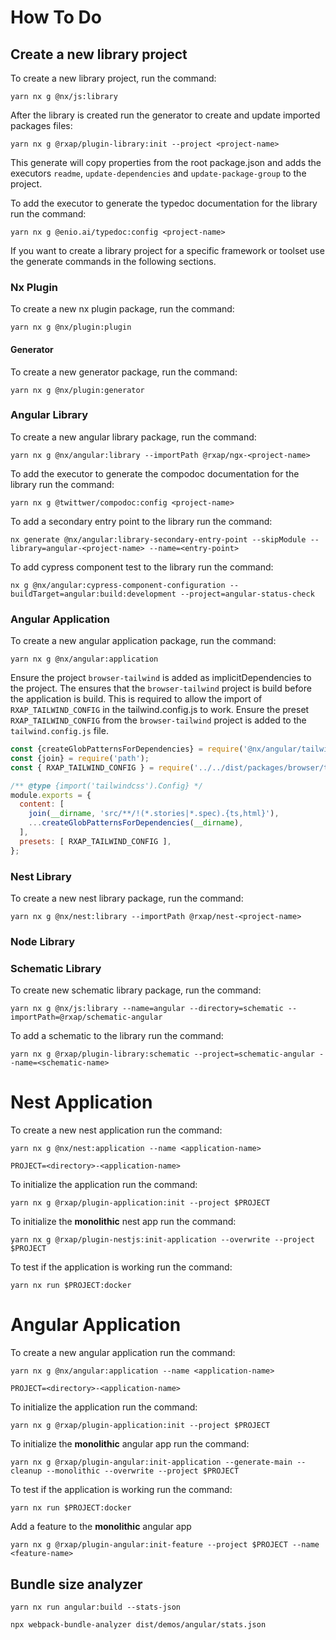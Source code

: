 # How To Do

## Create a new library project

To create a new library project, run the command:

```shell
yarn nx g @nx/js:library
```

After the library is created run the generator to create and update imported packages files:

```shell
yarn nx g @rxap/plugin-library:init --project <project-name>
```

This generate will copy properties from the root package.json and adds the executors `readme`, `update-dependencies`
and `update-package-group` to the project.

To add the executor to generate the typedoc documentation for the library run the command:

```shell
yarn nx g @enio.ai/typedoc:config <project-name>
```

If you want to create a library project for a specific framework or toolset use the generate commands in the following
sections.

### Nx Plugin

To create a new nx plugin package, run the command:

```shell
yarn nx g @nx/plugin:plugin
```

#### Generator

To create a new generator package, run the command:

```shell
yarn nx g @nx/plugin:generator
```

### Angular Library

To create a new angular library package, run the command:

```shell
yarn nx g @nx/angular:library --importPath @rxap/ngx-<project-name>
```

To add the executor to generate the compodoc documentation for the library run the command:

```shell
yarn nx g @twittwer/compodoc:config <project-name>
```

To add a secondary entry point to the library run the command:

```shell
nx generate @nx/angular:library-secondary-entry-point --skipModule --library=angular-<project-name> --name=<entry-point>
```

To add cypress component test to the library run the command:

```shell
nx g @nx/angular:cypress-component-configuration --buildTarget=angular:build:development --project=angular-status-check
```

### Angular Application

To create a new angular application package, run the command:

```shell
yarn nx g @nx/angular:application
```

Ensure the project `browser-tailwind` is added as implicitDependencies to the project. The ensures that the `browser-tailwind`
project is build before the application is build. This is required to allow the import of `RXAP_TAILWIND_CONFIG` in the
tailwind.config.js to work.
Ensure the preset `RXAP_TAILWIND_CONFIG` from the `browser-tailwind` project is added to the `tailwind.config.js` file.

```js
const {createGlobPatternsForDependencies} = require('@nx/angular/tailwind');
const {join} = require('path');
const { RXAP_TAILWIND_CONFIG } = require('../../dist/packages/browser/tailwind');

/** @type {import('tailwindcss').Config} */
module.exports = {
  content: [
    join(__dirname, 'src/**/!(*.stories|*.spec).{ts,html}'),
    ...createGlobPatternsForDependencies(__dirname),
  ],
  presets: [ RXAP_TAILWIND_CONFIG ],
};
```

### Nest Library

To create a new nest library package, run the command:

```shell
yarn nx g @nx/nest:library --importPath @rxap/nest-<project-name>
```

### Node Library

### Schematic Library

To create new schematic library package, run the command:

```shell
yarn nx g @nx/js:library --name=angular --directory=schematic --importPath=@rxap/schematic-angular
```

To add a schematic to the library run the command:

```shell
yarn nx g @rxap/plugin-library:schematic --project=schematic-angular --name=<schematic-name>
```

# Nest Application

To create a new nest application run the command:

```shell
yarn nx g @nx/nest:application --name <application-name>
```

```shell
PROJECT=<directory>-<application-name>
```

To initialize the application run the command:

```shell
yarn nx g @rxap/plugin-application:init --project $PROJECT
```

To initialize the **monolithic** nest app run the command:

```shell
yarn nx g @rxap/plugin-nestjs:init-application --overwrite --project $PROJECT
```

To test if the application is working run the command:

```shell
yarn nx run $PROJECT:docker
```

# Angular Application

To create a new angular application run the command:

```shell
yarn nx g @nx/angular:application --name <application-name>
```

```shell
PROJECT=<directory>-<application-name>
```

To initialize the application run the command:

```shell
yarn nx g @rxap/plugin-application:init --project $PROJECT
```

To initialize the **monolithic** angular app run the command:

```shell
yarn nx g @rxap/plugin-angular:init-application --generate-main --cleanup --monolithic --overwrite --project $PROJECT
```

To test if the application is working run the command:

```shell
yarn nx run $PROJECT:docker
```

Add a feature to the **monolithic** angular app

```shell
yarn nx g @rxap/plugin-angular:init-feature --project $PROJECT --name <feature-name>
```

## Bundle size analyzer

```shell
yarn nx run angular:build --stats-json
```

```shell
npx webpack-bundle-analyzer dist/demos/angular/stats.json
```
